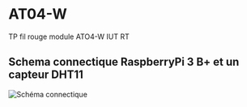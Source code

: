 # AT04-W
TP fil rouge module ATO4-W IUT RT

## Schema connectique RaspberryPi 3 B+ et un capteur DHT11
![Schéma connectique](http://eismall.otf.cloud/iut/at04w/shcema_connectique_raspPi_dht11.png)
